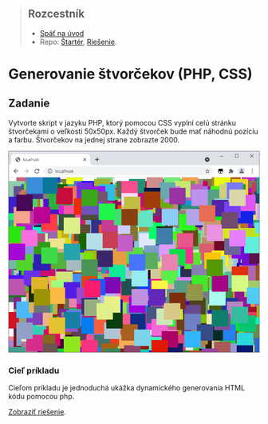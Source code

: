 <div class="hidden">

> ## Rozcestník
> - [Späť na úvod](../../README.md)
> - Repo: [Štartér](/../../tree/main/php/generovanie-stvorcekov), [Riešenie](/../../tree/solution/php/generovanie-stvorcekov).
</div>

# Generovanie štvorčekov (PHP, CSS)

## Zadanie
Vytvorte skript v jazyku PHP, ktorý pomocou CSS vyplní celú stránku štvorčekami o veľkosti 50x50px. Každý štvorček bude mať náhodnú pozíciu a farbu. Štvorčekov na jednej strane zobrazte 2000. 

![](images_generovanie_stvorcekov/zadanie.png)

### Cieľ príkladu
Cieľom príkladu je jednoduchá ukážka dynamického generovania HTML kódu pomocou php.

<div class="hidden">

[Zobraziť riešenie](riesenie.md).
</div>
